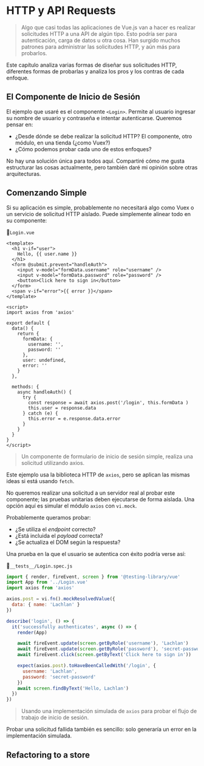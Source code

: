 # HTTP y API Requests

>Algo que casi todas las aplicaciones de Vue.js van a hacer es realizar solicitudes HTTP a una API de algún tipo. Esto podría ser para autenticación, carga de datos u otra cosa. Han surgido muchos patrones para administrar las solicitudes HTTP, y aún más para probarlos.

Este capítulo analiza varias formas de diseñar sus solicitudes HTTP, diferentes formas de probarlas y analiza los pros y los contras de cada enfoque.

## El Componente de Inicio de Sesión

El ejemplo que usaré es el componente `<Login>`. Permite al usuario ingresar su nombre de usuario y contraseña e intentar autenticarse. Queremos pensar en:

- ¿Desde dónde se debe realizar la solicitud HTTP? El componente, otro módulo, en una tienda (¿como Vuex?)
- ¿Cómo podemos probar cada uno de estos enfoques?

No hay una solución única para todos aquí. Compartiré cómo me gusta estructurar las cosas actualmente, pero también daré mi opinión sobre otras arquitecturas.

## Comenzando Simple

Si su aplicación es simple, probablemente no necesitará algo como Vuex o un servicio de solicitud HTTP aislado. Puede simplemente alinear todo en su componente:

📃`Login.vue`
```vue
<template>
  <h1 v-if="user">
    Hello, {{ user.name }}
  </h1>
  <form @submit.prevent="handleAuth">
    <input v-model="formData.username" role="username" />
    <input v-model="formData.password" role="password" />
    <button>Click here to sign in</button>
  </form>
  <span v-if="error">{{ error }}</span>
</template>

<script>
import axios from 'axios'

export default {
  data() {
    return {
      formData: {
        username: '',
        password: ''
      },
      user: undefined,
      error: ''
    }
  },

  methods: {
    async handleAuth() {
      try {
        const response = await axios.post('/login', this.formData )
        this.user = response.data
      } catch (e) {
        this.error = e.response.data.error
      }
    }
  }
}
</script>
```
>Un componente de formulario de inicio de sesión simple, realiza una solicitud utilizando axios.

Este ejemplo usa la biblioteca HTTP de `axios`, pero se aplican las mismas ideas si está usando `fetch`.

No queremos realizar una solicitud a un servidor real al probar este componente; las pruebas unitarias deben ejecutarse de forma aislada. Una opción aquí es simular el módulo `axios` con `vi.mock`.

Probablemente queramos probar:

- ¿Se utiliza el _endpoint_ correcto?
- ¿Está incluida el _payload_ correcta?
- ¿Se actualiza el DOM según la respuesta?

Una prueba en la que el usuario se autentica con éxito podría verse así:

📃`__tests__/Login.spec.js`
```js
import { render, fireEvent, screen } from '@testing-library/vue'
import App from '../Login.vue'
import axios from 'axios'

axios.post = vi.fn().mockResolvedValue({
  data: { name: 'Lachlan' }
})

describe('login', () => {
  it('successfully authenticates', async () => {
    render(App)

    await fireEvent.update(screen.getByRole('username'), 'Lachlan')
    await fireEvent.update(screen.getByRole('password'), 'secret-password')
    await fireEvent.click(screen.getByText('Click here to sign in'))

    expect(axios.post).toHaveBeenCalledWith('/login', {
      username: 'Lachlan',
      password: 'secret-password'
    })
    await screen.findByText('Hello, Lachlan')
  })
})
```
>Usando una implementación simulada de `axios` para probar el flujo de trabajo de inicio de sesión.

Probar una solicitud fallida también es sencillo: solo generaría un error en la implementación simulada.

## Refactoring to a store
